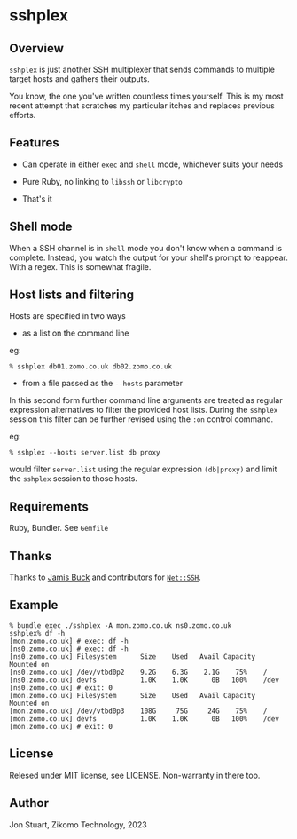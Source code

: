 # sshplex

## Overview

`sshplex` is just another SSH multiplexer that sends commands to multiple
target hosts and gathers their outputs.

You know, the one you've written countless times yourself. This is my most
recent attempt that scratches my particular itches and replaces previous
efforts.

## Features

* Can operate in either `exec` and `shell` mode, whichever suits your needs

* Pure Ruby, no linking to `libssh` or `libcrypto`

* That's it

## Shell mode

When a SSH channel is in `shell` mode you don't know when a command is
complete. Instead, you watch the output for your shell's prompt to reappear.
With a regex. This is somewhat fragile.

## Host lists and filtering

Hosts are specified in two ways

* as a list on the command line

eg:

```
% sshplex db01.zomo.co.uk db02.zomo.co.uk
```

* from a file passed as the `--hosts` parameter

In this second form further command line arguments are treated as regular
expression alternatives to filter the provided host lists. During the `sshplex`
session this filter can be further revised using the `:on` control command.

eg:

```
% sshplex --hosts server.list db proxy
```

would filter `server.list` using the regular expression `(db|proxy)` and limit
the `sshplex` session to those hosts.

## Requirements

Ruby, Bundler. See `Gemfile`

## Thanks

Thanks to [Jamis Buck](https://github.com/jamis) and contributors for
[`Net::SSH`](https://github.com/net-ssh/net-ssh).

## Example

```
% bundle exec ./sshplex -A mon.zomo.co.uk ns0.zomo.co.uk
sshplex% df -h
[mon.zomo.co.uk] # exec: df -h
[ns0.zomo.co.uk] # exec: df -h
[ns0.zomo.co.uk] Filesystem      Size    Used   Avail Capacity  Mounted on
[ns0.zomo.co.uk] /dev/vtbd0p2    9.2G    6.3G    2.1G    75%    /
[ns0.zomo.co.uk] devfs           1.0K    1.0K      0B   100%    /dev
[ns0.zomo.co.uk] # exit: 0
[mon.zomo.co.uk] Filesystem      Size    Used   Avail Capacity  Mounted on
[mon.zomo.co.uk] /dev/vtbd0p3    108G     75G     24G    75%    /
[mon.zomo.co.uk] devfs           1.0K    1.0K      0B   100%    /dev
[mon.zomo.co.uk] # exit: 0
```

## License

Relesed under MIT license, see LICENSE. Non-warranty in there too.

## Author

Jon Stuart, Zikomo Technology, 2023
